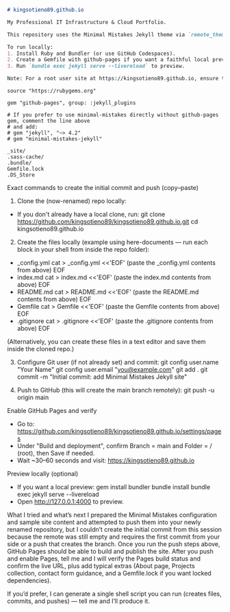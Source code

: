 ```markdown
# kingsotieno89.github.io

My Professional IT Infrastructure & Cloud Portfolio.

This repository uses the Minimal Mistakes Jekyll theme via `remote_theme: "mmistakes/minimal-mistakes"`.

To run locally:
1. Install Ruby and Bundler (or use GitHub Codespaces).
2. Create a Gemfile with github-pages if you want a faithful local preview, or use `bundle` to install Jekyll and dependencies.
3. Run `bundle exec jekyll serve --livereload` to preview.

Note: For a root user site at https://kingsotieno89.github.io, ensure the repository name is `kingsotieno89.github.io`.
```
```name=Gemfile
source "https://rubygems.org"

gem "github-pages", group: :jekyll_plugins

# If you prefer to use minimal-mistakes directly without github-pages gem, comment the line above
# and add:
# gem "jekyll", "~> 4.2"
# gem "minimal-mistakes-jekyll"
```
```name=.gitignore
_site/
.sass-cache/
.bundle/
Gemfile.lock
.DS_Store
```

Exact commands to create the initial commit and push (copy–paste)
1. Clone the (now-renamed) repo locally:
- If you don't already have a local clone, run:
  git clone https://github.com/kingsotieno89/kingsotieno89.github.io.git
  cd kingsotieno89.github.io

2. Create the files locally (example using here-documents — run each block in your shell from inside the repo folder):
- _config.yml
  cat > _config.yml <<'EOF'
  (paste the _config.yml contents from above)
  EOF
- index.md
  cat > index.md <<'EOF'
  (paste the index.md contents from above)
  EOF
- README.md
  cat > README.md <<'EOF'
  (paste the README.md contents from above)
  EOF
- Gemfile
  cat > Gemfile <<'EOF'
  (paste the Gemfile contents from above)
  EOF
- .gitignore
  cat > .gitignore <<'EOF'
  (paste the .gitignore contents from above)
  EOF

(Alternatively, you can create these files in a text editor and save them inside the cloned repo.)

3. Configure Git user (if not already set) and commit:
  git config user.name "Your Name"
  git config user.email "you@example.com"
  git add .
  git commit -m "Initial commit: add Minimal Mistakes Jekyll site"

4. Push to GitHub (this will create the main branch remotely):
  git push -u origin main

Enable GitHub Pages and verify
- Go to: https://github.com/kingsotieno89/kingsotieno89.github.io/settings/pages
- Under "Build and deployment", confirm Branch = main and Folder = / (root), then Save if needed.
- Wait ~30–60 seconds and visit: https://kingsotieno89.github.io

Preview locally (optional)
- If you want a local preview:
  gem install bundler
  bundle install
  bundle exec jekyll serve --livereload
- Open http://127.0.0.1:4000 to preview.

What I tried and what’s next
I prepared the Minimal Mistakes configuration and sample site content and attempted to push them into your newly renamed repository, but I couldn’t create the initial commit from this session because the remote was still empty and requires the first commit from your side or a push that creates the branch. Once you run the push steps above, GitHub Pages should be able to build and publish the site. After you push and enable Pages, tell me and I will verify the Pages build status and confirm the live URL, plus add typical extras (About page, Projects collection, contact form guidance, and a Gemfile.lock if you want locked dependencies).

If you’d prefer, I can generate a single shell script you can run (creates files, commits, and pushes) — tell me and I’ll produce it.
